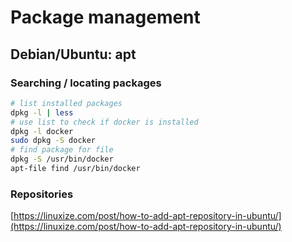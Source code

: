 # Package management

## Debian/Ubuntu: apt

### Searching / locating packages

```bash
# list installed packages
dpkg -l | less
# use list to check if docker is installed
dpkg -l docker
sudo dpkg -S docker
# find package for file
dpkg -S /usr/bin/docker
apt-file find /usr/bin/docker
```

### Repositories

[https://linuxize.com/post/how-to-add-apt-repository-in-ubuntu/](https://linuxize.com/post/how-to-add-apt-repository-in-ubuntu/)

